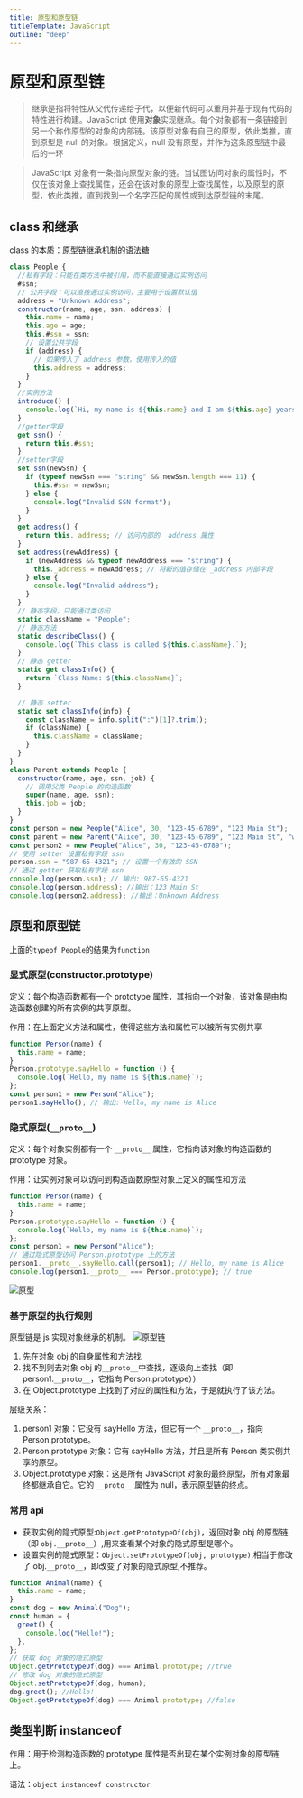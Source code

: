 ```yaml
---
title: 原型和原型链
titleTemplate: JavaScript
outline: "deep"
---
```


# 原型和原型链

> 继承是指将特性从父代传递给子代，以便新代码可以重用并基于现有代码的特性进行构建。JavaScript 使用**对象**实现继承。每个对象都有一条链接到另一个称作原型的对象的内部链。该原型对象有自己的原型，依此类推，直到原型是 null 的对象。根据定义，null 没有原型，并作为这条原型链中最后的一环

> JavaScript 对象有一条指向原型对象的链。当试图访问对象的属性时，不仅在该对象上查找属性，还会在该对象的原型上查找属性，以及原型的原型，依此类推，直到找到一个名字匹配的属性或到达原型链的末尾。

## class 和继承

class 的本质：原型链继承机制的语法糖

```js
class People {
  //私有字段：只能在类方法中被引用，而不能直接通过实例访问
  #ssn;
  // 公共字段：可以直接通过实例访问，主要用于设置默认值
  address = "Unknown Address";
  constructor(name, age, ssn, address) {
    this.name = name;
    this.age = age;
    this.#ssn = ssn;
    // 设置公共字段
    if (address) {
      // 如果传入了 address 参数，使用传入的值
      this.address = address;
    }
  }
  //实例方法
  introduce() {
    console.log(`Hi, my name is ${this.name} and I am ${this.age} years old.`);
  }
  //getter字段
  get ssn() {
    return this.#ssn;
  }
  //setter字段
  set ssn(newSsn) {
    if (typeof newSsn === "string" && newSsn.length === 11) {
      this.#ssn = newSsn;
    } else {
      console.log("Invalid SSN format");
    }
  }
  get address() {
    return this._address; // 访问内部的 _address 属性
  }
  set address(newAddress) {
    if (newAddress && typeof newAddress === "string") {
      this._address = newAddress; // 将新的值存储在 _address 内部字段
    } else {
      console.log("Invalid address");
    }
  }
  // 静态字段，只能通过类访问
  static className = "People";
  // 静态方法
  static describeClass() {
    console.log(`This class is called ${this.className}.`);
  }
  // 静态 getter
  static get classInfo() {
    return `Class Name: ${this.className}`;
  }

  // 静态 setter
  static set classInfo(info) {
    const className = info.split(":")[1]?.trim();
    if (className) {
      this.className = className;
    }
  }
}
class Parent extends People {
  constructor(name, age, ssn, job) {
    // 调用父类 People 的构造函数
    super(name, age, ssn);
    this.job = job;
  }
}
const person = new People("Alice", 30, "123-45-6789", "123 Main St");
const parent = new Parent("Alice", 30, "123-45-6789", "123 Main St", "worker");
const person2 = new People("Alice", 30, "123-45-6789");
// 使用 setter 设置私有字段 ssn
person.ssn = "987-65-4321"; // 设置一个有效的 SSN
// 通过 getter 获取私有字段 ssn
console.log(person.ssn); // 输出: 987-65-4321
console.log(person.address); //输出：123 Main St
console.log(person2.address); //输出：Unknown Address
```

## 原型和原型链

上面的`typeof People`的结果为`function`

### 显式原型(constructor.prototype)

定义：每个构造函数都有一个 prototype 属性，其指向一个对象，该对象是由构造函数创建的所有实例的共享原型。

作用：在上面定义方法和属性，使得这些方法和属性可以被所有实例共享

```js
function Person(name) {
  this.name = name;
}
Person.prototype.sayHello = function () {
  console.log(`Hello, my name is ${this.name}`);
};
const person1 = new Person("Alice");
person1.sayHello(); // 输出: Hello, my name is Alice
```

### 隐式原型(`__proto__`)

定义：每个对象实例都有一个 `__proto__` 属性，它指向该对象的构造函数的 prototype 对象。

作用：让实例对象可以访问到构造函数原型对象上定义的属性和方法

```js
function Person(name) {
  this.name = name;
}
Person.prototype.sayHello = function () {
  console.log(`Hello, my name is ${this.name}`);
};
const person1 = new Person("Alice");
// 通过隐式原型访问 Person.prototype 上的方法
person1.__proto__.sayHello.call(person1); // Hello, my name is Alice
console.log(person1.__proto__ === Person.prototype); // true
```

![原型](./imgs/002_proto.png)

### 基于原型的执行规则

原型链是 js 实现对象继承的机制。
![原型链](./imgs//002_proto_chain.png)

1. 先在对象 obj 的自身属性和方法找
2. 找不到则去对象 obj 的`__proto__`中查找，逐级向上查找（即 person1.`__proto__`，它指向 Person.prototype））
3. 在 Object.prototype 上找到了对应的属性和方法，于是就执行了该方法。

层级关系：

1. person1 对象：它没有 sayHello 方法，但它有一个 `__proto__`，指向 Person.prototype。
2. Person.prototype 对象：它有 sayHello 方法，并且是所有 Person 类实例共享的原型。
3. Object.prototype 对象：这是所有 JavaScript 对象的最终原型，所有对象最终都继承自它。它的 `__proto__` 属性为 null，表示原型链的终点。

### 常用 api

- 获取实例的隐式原型:`Object.getPrototypeOf(obj)`，返回对象 obj 的原型链（即 `obj.__proto__`）,用来查看某个对象的隐式原型是哪个。
- 设置实例的隐式原型：`Object.setPrototypeOf(obj, prototype)`,相当于修改了 obj.`__proto__`，即改变了对象的隐式原型,不推荐。

```js
function Animal(name) {
  this.name = name;
}
const dog = new Animal("Dog");
const human = {
  greet() {
    console.log("Hello!");
  },
};
// 获取 dog 对象的隐式原型
Object.getPrototypeOf(dog) === Animal.prototype; //true
// 修改 dog 对象的隐式原型
Object.setPrototypeOf(dog, human);
dog.greet(); //Hello!
Object.getPrototypeOf(dog) === Animal.prototype; //false
```

## 类型判断 instanceof

作用：用于检测构造函数的 prototype 属性是否出现在某个实例对象的原型链上。

语法：`object instanceof constructor`
